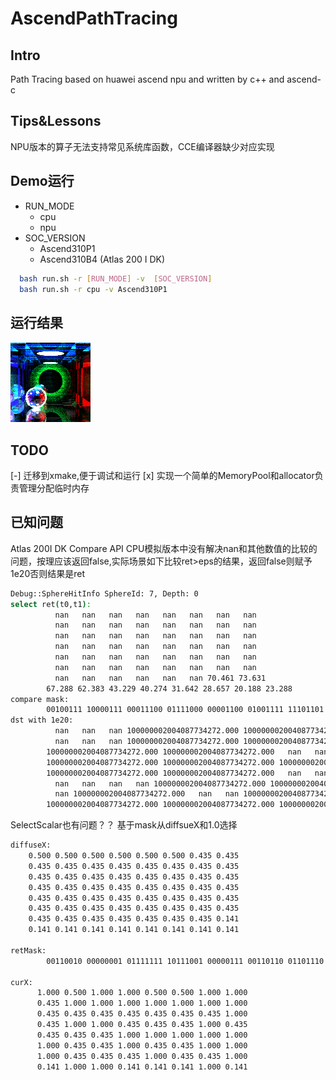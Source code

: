 # AscendPathTracing

## Intro

Path Tracing based on huawei ascend npu and written by c++ and ascend-c

## Tips&Lessons

NPU版本的算子无法支持常见系统库函数，CCE编译器缺少对应实现

## Demo运行

- RUN_MODE
  - cpu
  - npu
- SOC_VERSION
  - Ascend310P1
  - Ascend310B4 (Atlas 200 I DK)

```bash
  bash run.sh -r [RUN_MODE] -v  [SOC_VERSION] 
  bash run.sh -r cpu -v Ascend310P1
```

## 运行结果

![image](./demo.png)

## TODO

[-] 迁移到xmake,便于调试和运行
[x] 实现一个简单的MemoryPool和allocator负责管理分配临时内存

## 已知问题

Atlas 200I DK Compare API CPU模拟版本中没有解决nan和其他数值的比较的问题，按理应该返回false,实际场景如下比较ret>eps的结果，返回false则赋予1e20否则结果是ret
```bash
Debug::SphereHitInfo SphereId: 7, Depth: 0
select ret(t0,t1): 
          nan   nan   nan   nan   nan   nan   nan   nan 
          nan   nan   nan   nan   nan   nan   nan   nan 
          nan   nan   nan   nan   nan   nan   nan   nan 
          nan   nan   nan   nan   nan   nan   nan   nan 
          nan   nan   nan   nan   nan   nan   nan   nan 
          nan   nan   nan   nan   nan   nan   nan   nan 
          nan   nan   nan   nan   nan   nan 70.461 73.631 
        67.288 62.383 43.229 40.274 31.642 28.657 20.188 23.288 
compare mask: 
        00100111 10000111 00011100 01111000 00001100 01001111 11101101 00011000 
dst with 1e20: 
          nan   nan   nan 100000002004087734272.000 100000002004087734272.000   nan 100000002004087734272.000 100000002004087734272.000 
          nan   nan   nan 100000002004087734272.000 100000002004087734272.000 100000002004087734272.000 100000002004087734272.000   nan 
        100000002004087734272.000 100000002004087734272.000   nan   nan   nan 100000002004087734272.000 100000002004087734272.000 100000002004087734272.000 
        100000002004087734272.000 100000002004087734272.000 100000002004087734272.000   nan   nan   nan   nan 100000002004087734272.000 
        100000002004087734272.000 100000002004087734272.000   nan   nan 100000002004087734272.000 100000002004087734272.000 100000002004087734272.000 100000002004087734272.000 
          nan   nan   nan   nan 100000002004087734272.000 100000002004087734272.000   nan 100000002004087734272.000 
          nan 100000002004087734272.000   nan   nan 100000002004087734272.000   nan 70.461 73.631 
        100000002004087734272.000 100000002004087734272.000 100000002004087734272.000 40.274 31.642 100000002004087734272.000 100000002004087734272.000 100000002004087734272.000 
```

SelectScalar也有问题？？ 基于mask从diffsueX和1.0选择

```bash
diffuseX: 
    0.500 0.500 0.500 0.500 0.500 0.500 0.435 0.435 
    0.435 0.435 0.435 0.435 0.435 0.435 0.435 0.435 
    0.435 0.435 0.435 0.435 0.435 0.435 0.435 0.435 
    0.435 0.435 0.435 0.435 0.435 0.435 0.435 0.435 
    0.435 0.435 0.435 0.435 0.435 0.435 0.435 0.435 
    0.435 0.435 0.435 0.435 0.435 0.435 0.435 0.435 
    0.435 0.435 0.435 0.435 0.435 0.435 0.435 0.141 
    0.141 0.141 0.141 0.141 0.141 0.141 0.141 0.141 

retMask: 
        00110010 00000001 01111111 10111001 00000111 00110110 01101110 10111001 

curX: 
      1.000 0.500 1.000 1.000 0.500 0.500 1.000 1.000 
      0.435 1.000 1.000 1.000 1.000 1.000 1.000 1.000 
      0.435 0.435 0.435 0.435 0.435 0.435 0.435 1.000 
      0.435 1.000 1.000 0.435 0.435 0.435 1.000 0.435 
      0.435 0.435 0.435 1.000 1.000 1.000 1.000 1.000 
      1.000 0.435 0.435 1.000 0.435 0.435 1.000 1.000 
      1.000 0.435 0.435 0.435 1.000 0.435 0.435 1.000 
      0.141 1.000 1.000 0.141 0.141 0.141 1.000 0.141


```